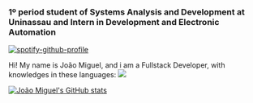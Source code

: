### 1º period student of Systems Analysis and Development at Uninassau and Intern in Development and Electronic Automation
[![spotify-github-profile](https://spotify-github-profile.kittinanx.com/api/view?uid=92cicog27dlqwnujaob9pacjv&cover_image=true&theme=novatorem&show_offline=false&background_color=ffffff&interchange=false&bar_color=ffffff&bar_color_cover=false)](https://github.com/kittinan/spotify-github-profile)
<div>
  <span>Hi! My name is João Miguel, and i am a Fullstack Developer, with knowledges in these languages:<span/>
  <a href="https://skillicons.dev">
    <img src="https://skillicons.dev/icons?i=java,c,cpp,py&theme=dark" />
  </a>
</div>

[![João Miguel's GitHub stats](https://github-readme-stats.vercel.app/api?username=jmfs12&theme=radical)](https://github.com/jmfs12/github-readme-stats)
